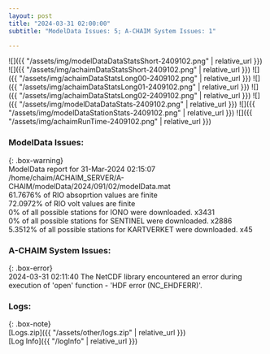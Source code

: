 ```yaml
---
layout: post
title: "2024-03-31 02:00:00"
subtitle: "ModelData Issues: 5; A-CHAIM System Issues: 1"

---
```


![]({{ "/assets/img/modelDataDataStatsShort-2409102.png" | relative_url }})
![]({{ "/assets/img/achaimDataStatsShort-2409102.png" | relative_url }})
![]({{ "/assets/img/achaimDataStatsLong00-2409102.png" | relative_url }})
![]({{ "/assets/img/achaimDataStatsLong01-2409102.png" | relative_url }})
![]({{ "/assets/img/achaimDataStatsLong02-2409102.png" | relative_url }})
![]({{ "/assets/img/modelDataDataStats-2409102.png" | relative_url }})
![]({{ "/assets/img/modelDataStationStats-2409102.png" | relative_url }})
![]({{ "/assets/img/achaimRunTime-2409102.png" | relative_url }})


### ModelData Issues:  
  
{: .box-warning}  
 ModelData report for 31-Mar-2024 02:15:07   
 /home/chaim/ACHAIM_SERVER/A-CHAIM/modelData/2024/091/02/modelData.mat   
 61.7676% of RIO absoprtion values are finite   
 72.0972% of RIO volt values are finite   
 0% of all possible stations for IONO were downloaded. x3431   
 0% of all possible stations for SENTINEL were downloaded. x2886   
 5.3512% of all possible stations for KARTVERKET were downloaded. x45   
  
### A-CHAIM System Issues:  
  
{: .box-error}  
2024-03-31 02:11:40 The NetCDF library encountered an error during execution of 'open' function - 'HDF error (NC_EHDFERR)'.  

### Logs:  
  
{: .box-note}  
[Logs.zip]({{ "/assets/other/logs.zip" | relative_url }})  
[Log Info]({{ "/logInfo" | relative_url }})  
